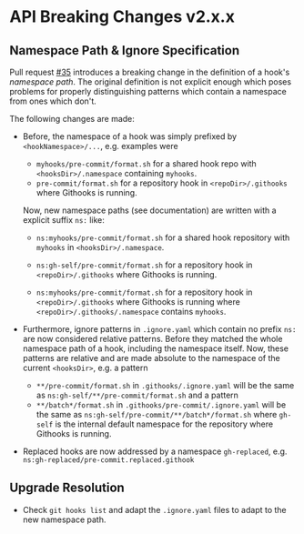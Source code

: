 # API Breaking Changes v2.x.x

## Namespace Path & Ignore Specification

Pull request [#35](https://github.com/gabyx/Githooks/pull/35) introduces a
breaking change in the definition of a hook's _namespace path_. The original
definition is not explicit enough which poses problems for properly
distinguishing patterns which contain a namespace from ones which don't.

The following changes are made:

- Before, the namespace of a hook was simply prefixed by `<hookNamespace>/...`,
  e.g. examples were

  - `myhooks/pre-commit/format.sh` for a shared hook repo with
    `<hooksDir>/.namespace` containing `myhooks`.
  - `pre-commit/format.sh` for a repository hook in `<repoDir>/.githooks` where
    Githooks is running.

  Now, new namespace paths (see documentation) are written with a explicit
  suffix `ns:` like:

  - `ns:myhooks/pre-commit/format.sh` for a shared hook repository with
    `myhooks` in `<hooksDir>/.namespace`.
  - `ns:gh-self/pre-commit/format.sh` for a repository hook in
    `<repoDir>/.githooks` where Githooks is running.

  - `ns:myhooks/pre-commit/format.sh` for a repository hook in
    `<repoDir>/.githooks` where Githooks is running where
    `<repoDir>/.githooks/.namespace` contains `myhooks`.

- Furthermore, ignore patterns in `.ignore.yaml` which contain no prefix `ns:`
  are now considered relative patterns. Before they matched the whole namespace
  path of a hook, including the namespace itself. Now, these patterns are
  relative and are made absolute to the namespace of the current `<hooksDir>`,
  e.g. a pattern

  - `**/pre-commit/format.sh` in `.githooks/.ignore.yaml` will be the same as
    `ns:gh-self/**/pre-commit/format.sh` and a pattern
  - `**/batch*/format.sh` in `.githooks/pre-commit/.ignore.yaml` will be the
    same as `ns:gh-self/pre-commit/**/batch*/format.sh` where `gh-self` is the
    internal default namespace for the repository where Githooks is running.

- Replaced hooks are now addressed by a namespace `gh-replaced`, e.g.
  `ns:gh-replaced/pre-commit.replaced.githook`

## Upgrade Resolution

- Check `git hooks list` and adapt the `.ignore.yaml` files to adapt to the new
  namespace path.
